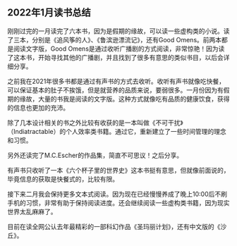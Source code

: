 ## 2022年1月读书总结

刚刚过完的一月读完了六本书，因为是假期的缘故，可以读一些虚构类的小说。读了三本，分别是《追风筝的人》、《鲁滨逊漂流记》，还有Good Omens。前两本都是阅读文字版，Good Omens是通过收听广播剧的方式阅读，非常惊艳！因为读了这本书，开始寻找其他的广播剧，并且找到了很多有意思的类似书目，以后会详细分享。

之前我在2021年很多书都是通过有声书的方式去收听。收听有声书就像吃快餐，可以保证基本的肚子不挨饿，但是就营养的品质来说，要弱很多。一月份因为有假期的缘故，大量的书我是阅读的文字版。这种方式就像吃有品质的健康饮食，获得的信息也更加的充沛。

除了几本设计相关的书之外比较有收获的是一本叫做《不可干扰》（Indiatractable）的个人效率类书籍。通过它，重新建立了一些时间管理的理念和习惯。

另外还读完了M.C.Escher的作品集，简直不可思议！之后分享。

有声书只收听了一本《六个杯子里的世界史》这本书挺有意思，但就像前面说的，毕竟信息的获取是快餐式的，比较有限。

接下来二月我会保持更多文本式阅读。因为现在已经慢慢养成了晚上10:00后不刷手机的习惯，非常有助于保持阅读进度。还会继续阅读一些虚构类书籍，因为现实世界太乱麻麻了。

目前在读全网公认去年最精彩的一部科幻作品《圣玛丽计划》，还有中文版的《沙丘》。
